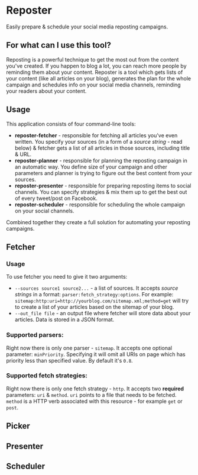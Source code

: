 # Reposter

Easily prepare & schedule your social media reposting campaigns.

## For what can I use this tool?

Reposting is a powerful technique to get the most out from the content you've created. If you happen to blog a lot, you can reach more people by reminding them about your content. Reposter is a tool which gets lists of your content (like all articles on your blog), generates the plan for the whole campaign and schedules info on your social media channels, reminding your readers about your content.

## Usage

This application consists of four command-line tools:

* **reposter-fetcher** - responsible for fetching all articles you've even written. You specify your sources (in a form of a _source string_ - read below) & fetcher gets a list of all articles in those sources, including title & URL.
* **reposter-planner** - responsible for planning the reposting campaign in an automatic way. You define size of your campaign and other parameters and planner is trying to figure out the best content from your sources.
* **reposter-presenter** - responsible for preparing reposting items to social channels. You can specify strategies & mix them up to get the best out of every tweet/post on Facebook.
* **reposter-scheduler** - responsible for scheduling the whole campaign on your social channels.

Combined together they create a full solution for automating your reposting campaigns.

## Fetcher

### Usage

To use fetcher you need to give it two arguments:

* `--sources source1 source2...` - a list of sources. It accepts _source strings_ in a format: `parser:fetch_strategy:options`. For example: `sitemap:http:uri=http://yourblog.com/sitemap.xml;method=get` will try to create a list of your articles based on the sitemap of your blog.
* `--out_file file` - an output file where fetcher will store data about your articles. Data is stored in a JSON format. 

### Supported parsers:

Right now there is only one parser - `sitemap`. It accepts one optional parameter: `minPriority`. Specifying it will omit all URIs on page which has priority less than specified value. By default it's `0.8`.

### Supported fetch strategies:

Right now there is only one fetch strategy - `http`. It accepts two **required** parameters: `uri` & `method`. `uri` points to a file that needs to be fetched. `method` is a HTTP verb associated with this resource - for example `get` or `post`.

## Picker

## Presenter

## Scheduler

